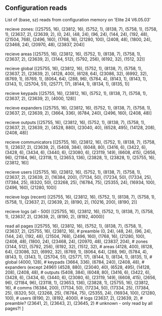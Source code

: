 Configuration reads
-------------
List of (base, sz) reads from configuration memory on 'Elite 24    V6.05.03'

recieve zones:
[(25755, 16), (23812, 16), (5752, 1), (8138, 7), (5758, 1), (5758, 1), (23637, 2), (23639, 2), 
(0, 24), (48, 24), (96, 24), (144, 24), (192, 48), (21504, 768), (2496, 160), (1768, 16), (21280, 100), (2408, 48), (1800, 24), (23468, 24), (20970, 48), (23837, 204)]

recieve areas
[(25755, 16), (23812, 16), (5752, 1), (8138, 7), (5758, 1), (23637, 2), (23639, 2), 
(3144, 512), (5792, 256), (6192, 32), (1512, 32)]

recieve global
[(25755, 16), (23812, 16), (5752, 1), (8138, 7), (5758, 1), (23637, 2), (23639, 2), 
(4128, 400), (6128, 64), (23086, 32), (6992, 32), (6769, 1), (6769, 1), (8064, 64), (288, 96), (5784, 4), (8143, 1), (8143, 1), (3143, 1), (25704, 51), (25771, 17), (8144, 1), (8134, 1), (8135, 1)]

recieve keypads
[(25755, 16), (23812, 16), (5752, 1), (8138, 7), (5758, 1), (23637, 2), (23639, 2), 
(4000, 128)]

recieve expanders
[(25755, 16), (23812, 16), (5752, 1), (8138, 7), (5758, 1), (23637, 2), (23639, 2), 
(3664, 336), (6784, 240), (2496, 160), (2408, 48)]

recieve outputs
[(25755, 16), (23812, 16), (5752, 1), (8138, 7), (5758, 1), (23637, 2), (23639, 2), 
(4528, 880), (23040, 40), (6528, 495), (14128, 208), (2408, 48)]

recieve communicators
[(25755, 16), (23812, 16), (5752, 1), (8138, 7), (5758, 1), (23637, 2), (23639, 2), 
(5408, 384), (6048, 80), (3416, 6), (3422, 6), (3428, 6), (3434, 6), (3440, 6), (23080, 6), (23119, 149), (6608, 415), (2656, 96), (21184, 96), (23118, 1), (23653, 136), (23828, 1), (23828, 1), (25755, 16), (23812, 16)]

recieve users
[(25755, 16), (23812, 16), (5752, 1), (8138, 7), (5758, 1), (23637, 2), (23639, 2), 
(16384, 200), (17134, 50), (17234, 50), (17334, 25), (17384, 25), (6320, 50), (23268, 25), (16784, 75), (25355, 24), (16934, 100), (2496, 160), (21280, 100)]

recieve logs (recent)
[(25755, 16), (23812, 16), (5752, 1), (8138, 7), (5758, 1), (5758, 1), (23637, 2), (23639, 2),
(8190, 2), (10216, 200), (8190, 2)]

recieve logs (all - 500)
[(25755, 16), (23812, 16), (5752, 1), (8138, 7), (5758, 1), (23637, 2), (23639, 2),
(8190, 2), (8192, 4000)]

read all pages
[(25755, 16), (23812, 16), (5752, 1), (8138, 7), (5758, 1), (23637, 2), (25755, 16), (23812, 16), # preamble 
(0, 24), (48, 24), (96, 24), (144, 24), (192, 48), (21504, 768), (2496, 160), (1768, 16), (21280, 100), (2408, 48), (1800, 24), (23468, 24), (20970, 48), (23837, 204), # zones 
(3144, 512), (5792, 256), (6192, 32), (1512, 32), # areas
(4128, 400), (6128, 64), (23086, 32), (6992, 32), (6769, 1), (8064, 64), (288, 96), (5784, 4), (8143, 1), (3143, 1), (25704, 51), (25771, 17), (8144, 1), (8134, 1), (8135, 1), # global 
(4000, 128), # keypads 
(3664, 336), (6784, 240), (2408, 48), # expanders (except 2496!)
(4528, 880), (23040, 40), (6528, 495), (14128, 208), (2408, 48), # outputs
(5408, 384), (6048, 80), (3416, 6), (3422, 6), (3428, 6), (3434, 6), (3440, 6), (23080, 6), (23119, 149), (6608, 415), (2656, 96), (21184, 96), (23118, 1), (23653, 136), (23828, 1), (25755, 16), (23812, 16), # comms
(16384, 200), (17134, 50), (17234, 50), (17334, 25), (17384, 25), (6320, 50), (23268, 25), (16784, 75), (25355, 24), (16934, 100), (21280, 100), # users
(8190, 2), (8192, 4000),  # logs
(23637, 2), (23639, 2), # preamble?
(23641, 2), (23643, 2), (23645, 2)  # unknown - only read by all pages?!
]
